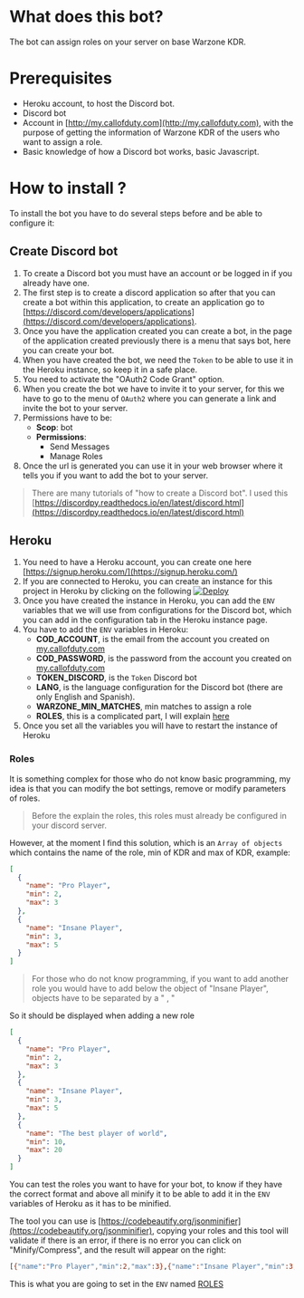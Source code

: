 # What does this bot?

The bot can assign roles on your server on base Warzone KDR.

# Prerequisites

- Heroku account, to host the Discord bot.
- Discord bot
- Account in [http://my.callofduty.com](http://my.callofduty.com), with the purpose of getting the information of Warzone KDR of the users who want to assign a role.
- Basic knowledge of how a Discord bot works, basic Javascript.

# How to install ?

To install the bot you have to do several steps before and be able to configure it:

## Create Discord bot

1. To create a Discord bot you must have an account or be logged in if you already have one.
2. The first step is to create a discord application so after that you can create a bot within this application, to create an application go to [https://discord.com/developers/applications](https://discord.com/developers/applications).
3. Once you have the application created you can create a bot, in the page of the application created previously there is a menu that says bot, here you can create your bot.
4. When you have created the bot, we need the `Token` to be able to use it in the Heroku instance, so keep it in a safe place.
5. You need to activate the "OAuth2 Code Grant" option.
6. When you create the bot we have to invite it to your server, for this we have to go to the menu of `OAuth2` where you can generate a link and invite the bot to your server.
7. Permissions have to be:
   - **Scop**: bot
   - **Permissions**:
     - Send Messages
     - Manage Roles
8. Once the url is generated you can use it in your web browser where it tells you if you want to add the bot to your server.

> There are many tutorials of "how to create a Discord bot". I used this [https://discordpy.readthedocs.io/en/latest/discord.html](https://discordpy.readthedocs.io/en/latest/discord.html)

## Heroku

1. You need to have a Heroku account, you can create one here [https://signup.heroku.com/](https://signup.heroku.com/)
2. If you are connected to Heroku, you can create an instance for this project in Heroku by clicking on the following
   [![Deploy](https://www.herokucdn.com/deploy/button.svg)](https://heroku.com/deploy?template=https://github.com/luisramirez-m/warzone-discord-bot/tree/master)
3. Once you have created the instance in Heroku, you can add the `ENV` variables that we will use from configurations for the Discord bot, which you can add in the configuration tab in the Heroku instance page.
4. You have to add the `ENV` variables in Heroku:
   - **COD_ACCOUNT**, is the email from the account you created on [my.callofduty.com](my.callofduty.com)
   - **COD_PASSWORD**, is the password from the account you created on [my.callofduty.com](my.callofduty.com)
   - **TOKEN_DISCORD**, is the `Token` Discord bot
   - **LANG**, is the language configuration for the Discord bot (there are only English and Spanish).
   - **WARZONE_MIN_MATCHES**, min matches to assign a role
   - **ROLES**, this is a complicated part, I will explain [here](#roles)
5. Once you set all the variables you will have to restart the instance of Heroku

### Roles

It is something complex for those who do not know basic programming, my idea is that you can modify the bot settings, remove or modify parameters of roles.

> Before the explain the roles, this roles must already be configured in your discord server.

However, at the moment I find this solution, which is an `Array of objects` which contains the name of the role, min of KDR and max of KDR, example:

```json
[
  {
    "name": "Pro Player",
    "min": 2,
    "max": 3
  },
  {
    "name": "Insane Player",
    "min": 3,
    "max": 5
  }
]
```

> For those who do not know programming, if you want to add another role you would have to add below the object of "Insane Player", objects have to be separated by a " , "

So it should be displayed when adding a new role

```json
[
  {
    "name": "Pro Player",
    "min": 2,
    "max": 3
  },
  {
    "name": "Insane Player",
    "min": 3,
    "max": 5
  },
  {
    "name": "The best player of world",
    "min": 10,
    "max": 20
  }
]
```

You can test the roles you want to have for your bot, to know if they have the correct format and above all minify it to be able to add it in the `ENV` variables of Heroku as it has to be minified.

The tool you can use is [https://codebeautify.org/jsonminifier](https://codebeautify.org/jsonminifier), copying your roles and this tool will validate if there is an error, if there is no error you can click on "Minify/Compress", and the result will appear on the right:

```bash
[{"name":"Pro Player","min":2,"max":3},{"name":"Insane Player","min":3,"max":5},{"name":"The best player of world","min":10,"max":20}]
```

This is what you are going to set in the `ENV` named [ROLES](#heroku)
